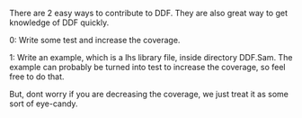 There are 2 easy ways to contribute to DDF. They are also great way to get knowledge of DDF quickly.

0: Write some test and increase the coverage.

1: Write an example, which is a lhs library file, inside directory DDF.Sam. 
The example can probably be turned into test to increase the coverage, so feel free to do that.

But, dont worry if you are decreasing the coverage, we just treat it as some sort of eye-candy.
